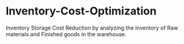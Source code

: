 # Inventory-Cost-Optimization
Inventory Storage Cost Reduction by analyzing the Inventory of Raw materials and Finished goods in the warehouse.
